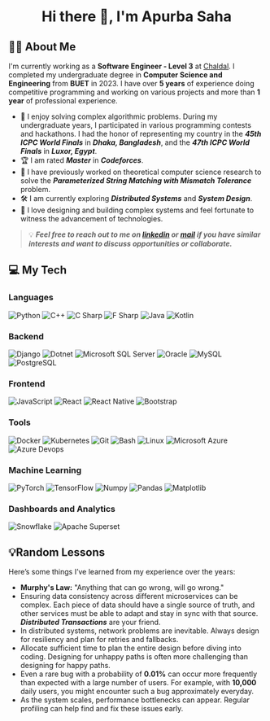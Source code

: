<h1 align="center">Hi there 👋, I'm Apurba Saha</h1>
<h2 align="left">🕵️‍♂️ About Me</h2>

I'm currently working as a **Software Engineer - Level 3** at [Chaldal](https://chaldal.tech/). I completed my undergraduate degree in **Computer Science and Engineering** from **BUET** in 2023. I have over **5 years** of experience doing competitive programming and working on various projects and more than **1 year** of professional experience. 

- 🧩 I enjoy solving complex algorithmic problems. During my undergraduate years, I participated in various programming contests and hackathons. I had the honor of representing my country in the ***45th ICPC World Finals*** in ***Dhaka, Bangladesh***, and the ***47th ICPC World Finals*** in ***Luxor, Egypt***.
- 🏆 I am rated ***Master*** in ***Codeforces***.
- 🔬 I have previously worked on theoretical computer science research to solve the ***Parameterized String Matching with Mismatch Tolerance*** problem.
- 🛠️ I am currently exploring ***Distributed Systems*** and ***System Design***.
- 🌟 I love designing and building complex systems and feel fortunate to witness the advancement of technologies.

> 💡 ***Feel free to reach out to me on [***linkedin***](https://www.linkedin.com/in/apurba-saha-693a88146/) or [***mail***](mailto:diponsaha007@gmail.com) if you have similar interests and want to discuss opportunities or collaborate.***

<h2 align="left">💻 My Tech</h2>

### Languages
![Python](https://img.shields.io/static/v1?&message=Python&color=176587&logo=python&logoColor=f5f589&label=&)
![C++](https://img.shields.io/static/v1?&message=C%2B%2B&color=1e5aba&logo=C%2B%2B&label=&)
![C Sharp](https://img.shields.io/static/v1?&message=C+Sharp&color=2d07ad&logo=csharp&label=&)
![F Sharp](https://img.shields.io/static/v1?&message=F+Sharp&color=000000&logo=fsharp&logoColor=66bced&label=)
![Java](https://img.shields.io/static/v1?&message=Java&color=c93618&logo=java&label=)
![Kotlin](https://img.shields.io/static/v1?&message=Kotlin&color=000000&logo=kotlin&logoColor=66bced&label=)

### Backend
![Django](https://img.shields.io/static/v1?&message=Django&color=2c4a37&logo=Django&label=)
![Dotnet](https://img.shields.io/static/v1?&message=.Net&color=8b32d9&logo=dotnet&label=)
![Microsoft SQL Server](https://img.shields.io/static/v1?&message=Microsolft+SQL+Server&color=FF6F00&logo=mssql&logoColor=FFFFFF&label=)
![Oracle](https://img.shields.io/static/v1?&message=Oracle&color=F80000&logo=Oracle&label=)
![MySQL](https://img.shields.io/static/v1?&message=MySQL&color=5699cc&logo=MySQL&logoColor=FFFFFF&label=)
![PostgreSQL](https://img.shields.io/static/v1?&message=PostgreSQL&color=6566ba&logo=PostgreSQL&logoColor=FFFFFF&label=)

### Frontend
![JavaScript](https://img.shields.io/static/v1?&message=JavaScript&color=000000&logo=javascript&label=)
![React](https://img.shields.io/static/v1?&message=React&color=000000&logo=react&logoColor=66bced&label=)
![React Native](https://img.shields.io/static/v1?&message=React+Native&color=000000&logo=react&logoColor=66bced&label=)
![Bootstrap](https://img.shields.io/static/v1?&message=Bootstrap&color=5f0b7a&logo=bootstrap&logoColor=FFFFFF&label=)

### Tools
![Docker](https://img.shields.io/static/v1?&message=Docker&color=2496ED&logo=Docker&logoColor=FFFFFF&label=)
![Kubernetes](https://img.shields.io/static/v1?&message=Kubernetes&color=326CE5&logo=kubernetes&logoColor=FFFFFF&label=)
![Git](https://img.shields.io/static/v1?&message=Git&color=F05032&logo=Git&logoColor=FFFFFF&label=)
![Bash](https://img.shields.io/static/v1?&message=Bash&color=4EAA25&logo=gnubash&logoColor=5cfc05&label=)
![Linux](https://img.shields.io/static/v1?&message=Linux&color=000000&logo=linux&logoColor=f5ba3b&label=)
![Microsoft Azure](https://img.shields.io/static/v1?&message=Microsoft%20Azure&color=2496ED&logo=microsoftazure&logoColor=FFFFFF&label=)
![Azure Devops](https://img.shields.io/static/v1?&message=Azure%20Devops&color=0e6db5&logo=azuredevops&logoColor=FFFFFF&label=)

### Machine Learning
![PyTorch](https://img.shields.io/static/v1?&message=PyTorch&color=EE4C2C&logo=PyTorch&logoColor=FFFFFF&label=)
![TensorFlow](https://img.shields.io/static/v1?&message=TensorFlow&color=FF6F00&logo=TensorFlow&logoColor=FFFFFF&label=)
![Numpy](https://img.shields.io/static/v1?&message=Numpy&color=658cf0&logo=numpy&logoColor=FFFFFF&label=)
![Pandas](https://img.shields.io/static/v1?&message=Pandas&color=0a2c82&logo=pandas&logoColor=FFFFFF&label=)
![Matplotlib](https://img.shields.io/static/v1?&message=Matplotlib&color=0e5fa1&logo=plotly&logoColor=FF6F00&label=)

### Dashboards and Analytics
![Snowflake](https://img.shields.io/static/v1?&message=Snowflake&color=29B5E8&logo=snowflake&logoColor=FFFFFF&label=)
![Apache Superset](https://img.shields.io/static/v1?&message=Apache+Superset&color=20A6C9&logo=apachesuperset&logoColor=FFFFFF&label=)

## 💡Random Lessons
Here’s some things I’ve learned from my experience over the years:

- **Murphy's Law:** "Anything that can go wrong, will go wrong."
- Ensuring data consistency across different microservices can be complex. Each piece of data should have a single source of truth, and other services must be able to adapt and stay in sync with that source. ***Distributed Transactions*** are your friend.
- In distributed systems, network problems are inevitable. Always design for resiliency and plan for retries and fallbacks.
- Allocate sufficient time to plan the entire design before diving into coding. Designing for unhappy paths is often more challenging than designing for happy paths.
- Even a rare bug with a probability of **0.01%** can occur more frequently than expected with a large number of users. For example, with **10,000** daily users, you might encounter such a bug approximately everyday.
- As the system scales, performance bottlenecks can appear. Regular profiling can help find and fix these issues early.
